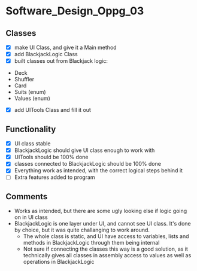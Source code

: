 # Software_Design_Oppg_03
## Classes
 * [x] make UI Class, and give it a Main method
 * [x] add BlackjackLogic Class
 * [x] built classes out from Blackjack logic:
 -	Deck
 -	Shuffler
 -	Card
 -	Suits (enum)
 -	Values (enum)
 * [x] add UITools Class and fill it out
## Functionality
 * [x] UI class stable
 * [x] BlackjackLogic should give UI class enough to work with
 * [x] UITools should be 100% done
 * [x] classes connected to BlackjackLogic should be 100% done
 * [x] Everything work as intended, with the correct logical steps behind it
 * [ ] Extra features added to program

 ## Comments
 * Works as intended, but there are some ugly looking else if logic going on in UI class
 * BlackjackLogic is one layer under UI, and cannot see UI class. It's done by choice, but it was quite challanging to work around.
	* The whole class is static, and UI have access to variables, lists and methods in BlackjackLogic through them being internal
	* Not sure if connecting the classes this way is a good solution, as it technically gives all classes in assembly access to values as well as operations in BlackjackLogic